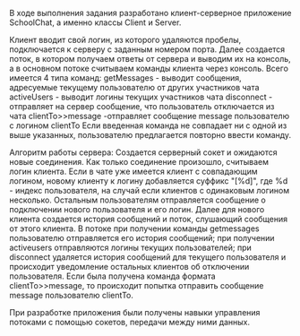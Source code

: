 В ходе выполнения задания разработано клиент-серверное приложение SchoolChat, а именно классы Client и Server.

Клиент вводит свой логин, из которого удаляются пробелы, подключается к серверу с заданным номером порта. Далее создается поток, в котором получаем ответы от сервера и выводим их на консоль, а в основном потоке считываем команды клиента через консоль.
Всего имеется 4 типа команд: 
        getMessages - выводит сообщения, адресуемые текущему пользователю от других участников чата
        activeUsers - выводит логины текущих участников чата
        disconnect - отправляет на сервер сообщение, что пользователь отключается из чата
        clientTo>>message -отправляет сообщение message пользователю с логином clientTo
Если введенная команда не совпадает ни с одной из выше указанных, пользователю предлагается повторно ввести команду.

Алгоритм работы сервера:
Создается серверный сокет и ожидаются новые соединения. Как только соединение произошло, считываем логин клиента. Если в чате уже имеется клиент с совпадающим логином, новому клиенту к логину добавляется суффикс "[%d]", где %d - индекс пользователя, на случай если клиентов с одинаковым логином несколько.
Остальным пользователям отправляется сообщение о подключении нового пользователя и его логин.
Далее для нового клиента создается история сообщений и поток, слушающий сообщения от этого клиента.
В потоке при получении команды getmessages пользователю отправляется его история сообщений; при получении activeusers отправляются логины текущих пользователей; при disconnect удаляется история сообщений для текущего пользователя и происходит уведомление остальных клиентов об отключении пользователя.
Если была получена команда формата clientTo>>message, то происходит попытка отправить сообщение message пользователю clientTo.

При разработке приложения были получены навыки управления потоками с помощью сокетов, передачи между ними данных.
